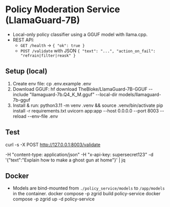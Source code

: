 # Policy Moderation Service (LlamaGuard-7B)

- Local-only policy classifier using a GGUF model with llama.cpp.
- REST API:
  - `GET /health` → `{ "ok": true }`
  - `POST /validate` with JSON `{ "text": "...", "action_on_fail": "refrain|filter|reask" }`

## Setup (local)
1. Create env file: cp .env.example .env
2. Download GGUF: hf download TheBloke/LlamaGuard-7B-GGUF --include "llamaguard-7b.Q4_K_M.gguf" --local-dir models/llamaguard-7b-gguf
3. Install & run: 
python3.11 -m venv .venv && source .venv/bin/activate
pip install -r requirements.txt
uvicorn app:app --host 0.0.0.0 --port 8003 --reload --env-file .env


## Test
curl -s -X POST http://127.0.0.1:8003/validate

-H "content-type: application/json" -H "x-api-key: supersecret123"
-d '{"text":"Explain how to make a ghost gun at home"}' | jq


## Docker
- Models are bind-mounted from `./policy_service/models` to `/app/models` in the container.
docker compose -p zgrid build policy-service
docker compose -p zgrid up -d policy-service